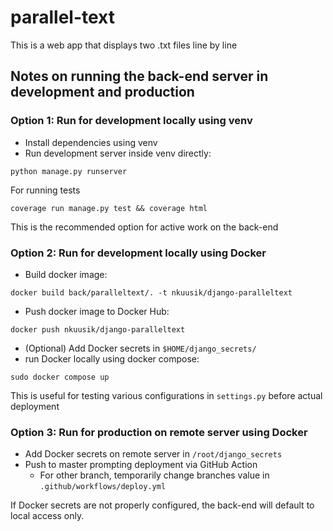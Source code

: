 # parallel-text
This is a web app that displays two .txt files line by line

## Notes on running the back-end server in development and production

### Option 1: Run for development locally using venv

- Install dependencies using venv
- Run development server inside venv directly: 

```
python manage.py runserver
```

For running tests
```
coverage run manage.py test && coverage html
```

This is the recommended option for active work on the back-end

### Option 2: Run for development locally using Docker

- Build docker image: 
```
docker build back/paralleltext/. -t nkuusik/django-paralleltext
```
- Push docker image to Docker Hub:
```
docker push nkuusik/django-paralleltext
```
- (Optional) Add Docker secrets in `$HOME/django_secrets/`
- run Docker locally using docker compose:
```
sudo docker compose up
``` 

This is useful for testing various configurations in `settings.py` before actual deployment

### Option 3: Run for production on remote server using Docker

- Add Docker secrets on remote server in `/root/django_secrets`
- Push to master prompting deployment via GitHub Action
    - For other branch, temporarily change branches value in `.github/workflows/deploy.yml`

If Docker secrets are not properly configured, the back-end will default to local access only.
